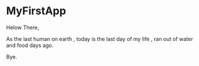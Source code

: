 # MyFirstApp
Helow There,

  As the last human on earth , today is the last day of my life , ran out of water and food days ago.
  
  Bye.

